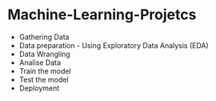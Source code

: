 # Machine-Learning-Projetcs

* Gathering Data
* Data preparation - Using Exploratory Data Analysis (EDA)
* Data Wrangling
* Analise Data
* Train the model
* Test the model
* Deployment
